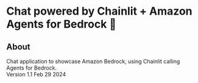 # Chat powered by Chainlit + Amazon Agents for Bedrock 🚀

## About
Chat application to showcase Amazon Bedrock, using Chainlit calling Agents for Bedrock.  
Version 1.1 Feb 29 2024